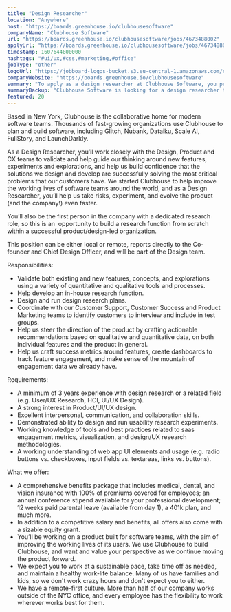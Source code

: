 ```yaml
---
title: "Design Researcher"
location: "Anywhere"
host: "https://boards.greenhouse.io/clubhousesoftware"
companyName: "Clubhouse Software"
url: "https://boards.greenhouse.io/clubhousesoftware/jobs/4673488002"
applyUrl: "https://boards.greenhouse.io/clubhousesoftware/jobs/4673488002#app"
timestamp: 1607644800000
hashtags: "#ui/ux,#css,#marketing,#office"
jobType: "other"
logoUrl: "https://jobboard-logos-bucket.s3.eu-central-1.amazonaws.com/clubhouse-software"
companyWebsite: "https://boards.greenhouse.io/clubhousesoftware"
summary: "To apply as a design researcher at Clubhouse Software, you preferably need to have 3 years experience with design research or a related field."
summaryBackup: "Clubhouse Software is looking for a design researcher that has experience in: #ui/ux, #css, #marketing."
featured: 20
---
```


Based in New York, Clubhouse is the collaborative home for modern software teams. Thousands of fast-growing organizations use Clubhouse to plan and build software, including Glitch, Nubank, Dataiku, Scale AI, FullStory, and LaunchDarkly.

As a Design Researcher, you’ll work closely with the Design, Product and CX teams to validate and help guide our thinking around new features, experiments and explorations, and help us build confidence that the solutions we design and develop are successfully solving the most critical problems that our customers have. We started Clubhouse to help improve the working lives of software teams around the world, and as a Design Researcher, you’ll help us take risks, experiment, and evolve the product (and the company!) even faster.

You’ll also be the first person in the company with a dedicated research role, so this is an  opportunity to build a research function from scratch within a successful product/design-led organization.

This position can be either local or remote, reports directly to the Co-founder and Chief Design Officer, and will be part of the Design team.

Responsibilities:

*   Validate both existing and new features, concepts, and explorations using a variety of quantitative and qualitative tools and processes.
*   Help develop an in-house research function.
*   Design and run design research plans.
*   Coordinate with our Customer Support, Customer Success and Product Marketing teams to identify customers to interview and include in test groups.
*   Help us steer the direction of the product by crafting actionable recommendations based on qualitative and quantitative data, on both individual features and the product in general.
*   Help us craft success metrics around features, create dashboards to track feature engagement, and make sense of the mountain of engagement data we already have.

Requirements:

*   A minimum of 3 years experience with design research or a related field (e.g. User/UX Research, HCI, UI/UX Design).
*   A strong interest in Product/UI/UX design.
*   Excellent interpersonal, communication, and collaboration skills.
*   Demonstrated ability to design and run usability research experiments.
*   Working knowledge of tools and best practices related to saas engagement metrics, visualization, and design/UX research methodologies.
*   A working understanding of web app UI elements and usage (e.g. radio buttons vs. checkboxes, input fields vs. textareas, links vs. buttons).

What we offer:

*   A comprehensive benefits package that includes medical, dental, and vision insurance with 100% of premiums covered for employees; an annual conference stipend available for your professional development; 12 weeks paid parental leave (available from day 1), a 401k plan, and much more.
*   In addition to a competitive salary and benefits, all offers also come with a sizable equity grant.
*   You’ll be working on a product built for software teams, with the aim of improving the working lives of its users. We use Clubhouse to build Clubhouse, and want and value your perspective as we continue moving the product forward.
*   We expect you to work at a sustainable pace, take time off as needed, and maintain a healthy work-life balance. Many of us have families and kids, so we don't work crazy hours and don't expect you to either.
*   We have a remote-first culture. More than half of our company works outside of the NYC office, and every employee has the flexibility to work wherever works best for them.
